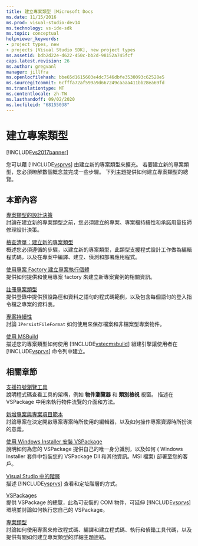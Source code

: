 ```yaml
---
title: 建立專案類型 |Microsoft Docs
ms.date: 11/15/2016
ms.prod: visual-studio-dev14
ms.technology: vs-ide-sdk
ms.topic: conceptual
helpviewer_keywords:
- project types, new
- projects [Visual Studio SDK], new project types
ms.assetid: bdb2d22e-d622-450c-bb2d-98152a745fcf
caps.latest.revision: 26
ms.author: gregvanl
manager: jillfra
ms.openlocfilehash: bbe65d1615603e4dc7546dbfe3530093c62528e5
ms.sourcegitcommit: 6cfffa72af599a9d667249caaaa411bb28ea69fd
ms.translationtype: MT
ms.contentlocale: zh-TW
ms.lasthandoff: 09/02/2020
ms.locfileid: "68155038"
---
```

# <a name="creating-project-types"></a>建立專案類型
[!INCLUDE[vs2017banner](../../includes/vs2017banner.md)]

您可以藉 [!INCLUDE[vsprvs](../../includes/vsprvs-md.md)] 由建立新的專案類型來擴充。 若要建立新的專案類型，您必須瞭解數個概念並完成一些步驟。 下列主題提供如何建立專案類型的總覽。  
  
## <a name="in-this-section"></a>本節內容  
 [專案類型的設計決策](../../extensibility/internals/project-type-design-decisions.md)  
 討論在建立新的專案類型之前，您必須建立的專案、專案檔持續性和承諾用量技師修理設計決策。  
  
 [檢查清單：建立新的專案類型](../../extensibility/internals/checklist-creating-new-project-types.md)  
 概述您必須遵循的步驟，以建立新的專案類型，此類型支援程式設計工作做為編輯程式碼，以及在專案中編譯、建立、偵測和部署應用程式。  
  
 [使用專案 Factory 建立專案執行個體](../../extensibility/internals/creating-project-instances-by-using-project-factories.md)  
 提供如何提供和使用專案 factory 來建立新專案實例的相關資訊。  
  
 [註冊專案類型](../../extensibility/internals/registering-a-project-type.md)  
 提供登錄中提供預設路徑和資料之語句的程式碼範例，以及包含每個語句的登入指令檔之專案的資料表。  
  
 [專案持續性](../../extensibility/internals/project-persistence.md)  
 討論 `IPersistFileFormat` 如何使用來保存檔案和非檔案型專案物件。  
  
 [使用 MSBuild](../../extensibility/internals/using-msbuild.md)  
 描述您的專案類型如何使用 [!INCLUDE[vstecmsbuild](../../includes/vstecmsbuild-md.md)] 組建引擎讓使用者在 [!INCLUDE[vsprvs](../../includes/vsprvs-md.md)] 命令列中建立。  
  
## <a name="related-sections"></a>相關章節  
 [支援符號瀏覽工具](../../extensibility/internals/supporting-symbol-browsing-tools.md)  
 說明程式碼查看工具的架構，例如 **物件瀏覽器** 和 **類別檢視** 視窗。 描述在 VSPackage 中用來執行物件流覽的介面和方法。  
  
 [新增專案與專案項目範本](../../extensibility/internals/adding-project-and-project-item-templates.md)  
 討論專案在決定開啟專案專案時所使用的編輯器，以及如何操作專案資源時所扮演的意義。  
  
 [使用 Windows Installer 安裝 VSPackage](../../extensibility/internals/installing-vspackages-with-windows-installer.md)  
 說明如何為您的 VSPackage 提供自己的唯一身分識別，以及如何 ( Windows Installer 套件中包裝您的 VSPackage Dll 和其他資訊。MSI 檔案) 部署至您的客戶。  
  
 [Visual Studio 中的階層](../../extensibility/internals/hierarchies-in-visual-studio.md)  
 描述 [!INCLUDE[vsprvs](../../includes/vsprvs-md.md)] 查看和定址階層的方式。  
  
 [VSPackages](../../extensibility/internals/vspackages.md)  
 提供 VSPackage 的總覽，此為可安裝的 COM 物件，可延伸 [!INCLUDE[vsprvs](../../includes/vsprvs-md.md)] 環境並討論如何執行您自己的 VSPackage。  
  
 [專案類型](../../extensibility/internals/project-types.md)  
 討論如何使用專案來修改程式碼、編譯和建立程式碼、執行和偵錯工具代碼，以及提供有關如何建立專案類型的詳細主題連結。
